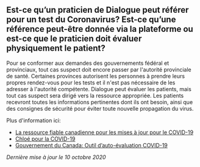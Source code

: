 ## Est-ce qu’un praticien de Dialogue peut référer pour un test du Coronavirus? Est-ce qu’une référence peut-être donnée via la plateforme ou est-ce que le praticien doit évaluer physiquement le patient?

Pour se conformer aux demandes des gouvernements fédéral et provinciaux, tout cas suspect doit encore passer par l'autorité provinciale de santé. Certaines provinces autorisent les personnes à prendre leurs propres rendez-vous pour les tests et il n'est pas nécessaire de les adresser à l'autorité compétente.  Dialogue peut évaluer les patients, mais tout cas suspect sera dirigé vers la ressource appropriée. Les patients recevront toutes les informations pertinentes dont ils ont besoin, ainsi que des consignes de sécurité pour éviter toute nouvelle propagation du virus.

Plus d'information ici:

- [La ressource fiable canadienne pour les mises à jour pour le COVID-19](https://fr.c19.ca/)
- [Chloé pour la COVID-19](https://covid19.dialogue.co/#/)
- [Gouvernement du Canada: Outil d’auto-évaluation COVID-19](https://ca.thrive.health/covid19/fr)

_Dernière mise à jour le 10 octobre 2020_
